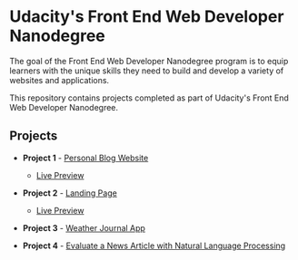 # Udacity's Front End Web Developer Nanodegree

The goal of the Front End Web Developer Nanodegree program is to equip learners with the unique skills they need to build and develop a variety of websites and applications. 

This repository contains projects completed as part of Udacity's Front End Web Developer Nanodegree.

## Projects

- **Project 1** - [Personal Blog Website](https://github.com/May-95/nanodegree-projects/tree/main/Project%201%20-%20personal%20blog)

   - [Live Preview](https://may-95.github.io/nanodegree-projects/Project%201%20-%20personal%20blog)

- **Project 2** - [Landing Page](https://github.com/May-95/nanodegree-projects/tree/main/Project%202%20-%20landing%20page)

   - [Live Preview](https://may-95.github.io/nanodegree-projects/Project%202%20-%20landing%20page/)

- **Project 3** - [Weather Journal App](https://github.com/May-95/nanodegree-projects/tree/main/Project%203%20-%20weather%20journal)

- **Project 4** - [Evaluate a News Article with Natural Language Processing](https://github.com/May-95/nanodegree-projects/tree/main/Project%204%20-%20Evaluate%20a%20News%20Article%20with%20NLP)
